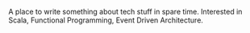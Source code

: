 A place to write something about tech stuff in spare time. Interested in Scala, Functional Programming, Event Driven Architecture.

